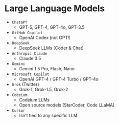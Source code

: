 # Large Language Models

- `ChatGPT`
  - GPT-5, GPT-4, GPT-4o, GPT-3.5
- `GitHub Copilot`
  - OpenAI Codex (not GPT!)
- `DeepSeek`
  - DeepSeek LLMs (Coder & Chat)
- `Anthropic Claude`
  - Claude 3.5
- `Gemini`
  - Gemini 1.5 Pro, Flash, Nano
- `Microsoft Copilot`
  - OpenAI GPT-4 / GPT-4 Turbo / GPT-4o
- `Grok` (Twitter)
  - Grok-1, Grok-1.5, Grok-2
- `Codeium`
  - Codeium LLMs
  - Open source models (StarCoder, Code LLaMA)
- `Cursor`
  - Isn't tied to any specific LLM
